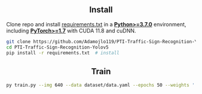 ## <div align="center">Install</div>

Clone repo and install [requirements.txt](https://github.com/ultralytics/yolov5/blob/master/requirements.txt) in a
[**Python>=3.7.0**](https://www.python.org/) environment, including
[**PyTorch>=1.7**](https://pytorch.org/get-started/locally/) with CUDA 11.8 and cuDNN.

```bash
git clone https://github.com/Adamojlo119/PTI-Traffic-Sign-Recognition-Yolov5.git  # clone
cd PTI-Traffic-Sign-Recognition-Yolov5
pip install -r requirements.txt  # install
```

## <div align="center">Train</div>

```bash
py train.py --img 640 --data dataset/data.yaml --epochs 50 --weights '' --cfg models/yolov5s.yaml --batch-size 32 --cache ram
```
